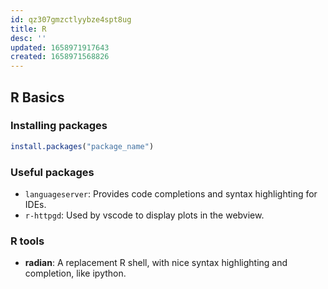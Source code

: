```yaml
---
id: qz307gmzctlyybze4spt8ug
title: R
desc: ''
updated: 1658971917643
created: 1658971568826
---
```


## R Basics

### Installing packages

```R
install.packages("package_name")
```

### Useful packages

- `languageserver`: Provides code completions and syntax highlighting for IDEs.
- `r-httpgd`: Used by vscode to display plots in the webview.


### R tools

- **radian**: A replacement R shell, with nice syntax highlighting and completion, like ipython.